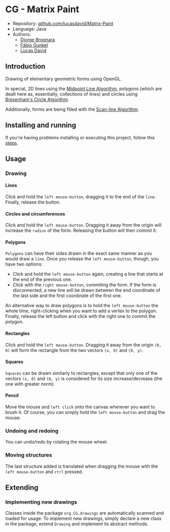 # CG - Matrix Paint

* Repository: [github.com/lucasdavid/Matrix-Paint](https://github.com/lucasdavid/Matrix-Paint)
* Language: Java
* Authors:
  * [Diorge Brognara](https://github.com/diorge)
  * [Fábio Gunkel](https://github.com/Chuckrute)
  * [Lucas David](https://github.com/lucasdavid)

## Introduction

Drawing of elementary geometric forms using OpenGL.

In special, 2D lines using the [Midpoint Line Algorithm](http://www.mat.univie.ac.at/~kriegl/Skripten/CG/node25.html),
polygons (which are dealt here as, essentially, collections of lines) and circles using
[Bresenham's Circle Algorithm](http://web.engr.oregonstate.edu/~sllu/bcircle.pdf).

Additionally, forms are being filled with the [Scan-line Algorithm](https://github.com/lucasdavid/Matrix-Paint/blob/master/src/org/CG/infrastructure/ScanLineAlgorithm.java).

## Installing and running

If you're having problems installing or executing this project,
follow this [steps](https://github.com/lucasdavid/Matrix-Paint/blob/master/INSTALL.md).

## Usage

### Drawing
#### Lines
Click and hold the `left mouse-button`, dragging it to the end of the `line`.
Finally, release the button.

#### Circles and circumferences
Click and hold the `left mouse-button`. Dragging it away from the origin will increase the `radius`
of the form. Releasing the button will then commit it.

#### Polygons
`Polygons` can have their sides drawn in the exact same manner as you would draw a `line`.
Once you release the `left mouse-button`, though, you have two options:

* Click and hold the `left mouse-button` again, creating a line that starts at the end of the previous one.
* Click with the `right mouse-button`, commiting the form. If the form is disconnected,
a new line will be drawn between the end coordinate of the last side and the first coordinate
of the first one.

An alternative way to draw polygons is to hold the `left mouse-button` the whole time,
right-clicking when you want to add a vertex to the polygon. Finally, release the left button
and click with the right one to commit the polygon.

#### Rectangles

Click and hold the `left mouse-button`. Dragging it away from the origin `(0, 0)` will form the rectangle
from the two vectors `(x, 0)` and `(0, y)`.

#### Squares

`Squares` can be drawn similarly to rectangles, except that only one of the vectors `(x, 0)` and `(0, y)`
is considered for its size increase/decrease (the one with greater norm).

#### Pencil

Move the mouse and `left click` onto the canvas wherever you want to brush it. Of course, you can simply
hold the `left mouse-button` and drag the mouse.

### Undoing and redoing
You can undo/redo by rotating the mouse wheel.

### Moving structures
The last structure added is translated when dragging the mouse with the `left mouse-button` and `ctrl` pressed.

## Extending

### Implementing new drawings

Classes inside the package `org.CG.drawings` are automatically scanned and loaded for usage.
To implement new drawings, simply declare a new class in the package,
extend `Drawing` and implement its abstract methods.
